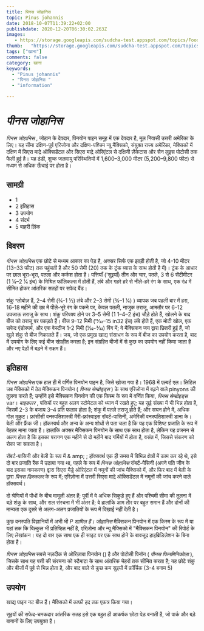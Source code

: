 ```yaml
---
title: पिनस जोहानिस 
topic: Pinus johannis
date: 2018-10-07T11:39:22+02:00
publishdate: 2020-12-20T06:30:02.263Z
images: 
   - https://storage.googleapis.com/sudcha-test.appspot.com/topics/Food/pinus_johannis/1.jpeg
thumb:   "https://storage.googleapis.com/sudcha-test.appspot.com/topics/Food/pinus_johannis/thumb.jpeg"
tags: ["खाना"]
comments: false
category: खाना
keywords: 
  - "Pinus johannis"
  - "पिनस जोहानिस "
  - "information"

---
```

<h1> <i> पीनस जोहानिस </i> </h1> <p> </p> <p> <i> पिनस जोहानिस </i>, जोहान के देवदार, पिनयोन पाइन समूह में एक देवदार है, मूल निवासी उत्तरी अमेरिका के लिए। यह सीमा दक्षिण-पूर्व एरिजोना और दक्षिण-पश्चिम न्यू मैक्सिको, संयुक्त राज्य अमेरिका, मेक्सिको में दक्षिण में सिएरा माद्रे ऑक्सिडेंटल और सिएरा माद्रे ओरिएंटल से दक्षिणी ज़ैकेटास और सैन लुइस पोटोसी तक फैली हुई है। यह ठंडी, शुष्क जलवायु परिस्थितियों में 1,600–3,000 मीटर (5,200–9,800 फीट) से मध्यम से अधिक ऊँचाई पर होता है। </p> <h2> सामग्री </h2> <ul> <li> 1 </li > <li> 2 इतिहास </li> <li> 3 उपयोग </li> <li> 4 संदर्भ </li> <li> 5 बाहरी लिंक </li> </ul> <h2> विवरण </h2> <p> <i> पीनस जोहानिस </i> एक छोटे से मध्यम आकार का पेड़ है, अक्सर सिर्फ एक झाड़ी होती है, जो 4-10 मीटर (13–33 फीट) तक पहुंचती है और 50 सेमी (20) तक के ट्रंक व्यास के साथ होती है में)। ट्रंक के आधार पर छाल भूरा-भूरा, पतला और कर्कश होता है। पत्तियाँ ('सुइयाँ) तीन और चार, पतले, 3 से 6 सेंटीमीटर (1 1⁄4–2 1⁄4 इंच) के मिश्रित फॉलिकल्स में होती हैं, लंबे और गहरे हरे से नीले-हरे रंग के साथ, एक रंध्र में सीमित होकर आंतरिक सतहों पर सफेद बैंड। </p> <p> शंकु ग्लोबोज़ हैं, 2–4 सेमी (3⁄4-1 1⁄2) लंबे और 2–3 सेमी (3⁄4–1 1⁄4) ) व्यापक जब पहली बार में हरा, 16-18 महीने की उम्र में पीले-भूरे रंग के पकने पर, केवल पतली, नाजुक तराजू, आमतौर पर 6-12 उपजाऊ तराजू के साथ। शंकु परिपक्व होने पर 3–5 सेमी (1 1–4–2 इंच) चौड़े होते हैं, खोलने के बाद बीज को तराजू पर पकड़ते हैं। बीज 9-12 मिमी (11⁄32–15 in32 इंच) लंबे होते हैं, एक मोटी खोल, एक सफेद एंडोस्पर्म, और एक वेस्टीज 1-2 मिमी (1⁄32-3⁄32) विंग में; वे मैक्सिकन जय द्वारा छितरी हुई हैं, जो खुले शंकु से बीज निकालते हैं। जय, जो एक प्रमुख खाद्य संसाधन के रूप में बीज का उपयोग करता है, बाद में उपयोग के लिए कई बीज संग्रहीत करता है; इन संग्रहित बीजों में से कुछ का उपयोग नहीं किया जाता है और नए पेड़ों में बढ़ने में सक्षम हैं। </p> <h2> इतिहास </h2> <p> <i> पिनस जोहानिस </i> एक हाल ही में वर्णित पिनयोन पाइन है, जिसे खोजा गया है। 1968 में एल्बर्ट एल। लिटिल जब मैक्सिको में ठेठ मैक्सिकन पिनयोन (<i> पिनस सेम्ब्रोइड्स </i>) के साथ एरिजोना में बढ़ने वाले pinyons की तुलना करते हैं; उन्होंने इसे मैक्सिकन पिनयोन की एक किस्म के रूप में वर्णित किया, <i> पिनस सेम्ब्रोइड्स </i> var। <i> बाइकलर </i>, पत्तियों पर बहुत अलग स्टोमेटल को ध्यान में रखते हुए; यह सुई संख्या में भी भिन्न होता है, जिसमें 2-3 के बजाय 3–4 प्रति फलाव होता है; शंकु में पतले तराजू होते हैं; और सघन होने में, अधिक गोल मुकुट। फ्रांसीसी वनस्पतिशास्त्री मैरी-फ्रांस्वाइस रॉबर्ट-पासिनी, अमेरिकी वनस्पतिशास्त्री डाना के। बेली और फ्रैंक जी। हॉकस्वर्थ और अन्य के अन्य शोधों से पता चला है कि यह एक विशिष्ट प्रजाति के रूप में बेहतर माना जाता है। हालांकि अक्सर मैक्सिकन पिनयोन के साथ एक साथ होता है, लेकिन यह प्रजनन से अलग होता है कि इसका परागण एक महीने से दो महीने बाद गर्मियों में होता है, वसंत में, जिससे संकरण को रोका जा सकता है। </p> <p> रॉबर्ट-पासिनी और बेली के रूप में & amp; ; हॉक्सवर्थ एक ही समय में विभिन्न क्षेत्रों में काम कर रहे थे, इसे दो बार प्रजाति रैंक में उठाया गया था, पहले के रूप में <i> पिनस जोहानिस </i> रॉबर्ट-पैसिनी (अपने पति जीन के बाद इसका नामकरण) द्वारा सिएरा मैड्रे ओरिएंटल में नमूनों की जांच मैक्सिको में, और फिर बाद में बेली के द्वारा <i> पिनस डिस्कलर </i> के रूप में; एरिज़ोना में उत्तरी सिएरा माद्रे ऑक्सिडेंटल में नमूनों की जांच करने वाले हॉक्सवर्थ। </p> <p> दो श्रेणियों में पौधों के बीच मामूली अंतर हैं; पूर्वी में वे अधिक सिकुड़े हुए हैं और पश्चिमी सीमा की तुलना में बड़े शंकु के साथ, और राल संरचना में भी अंतर है; वे हालांकि आम तौर पर बहुत समान हैं और दोनों की मान्यता एक दूसरे से अलग-अलग प्रजातियों के रूप में दिखाई नहीं देती है। </p> <p> कुछ वनस्पति विज्ञानियों में अभी भी <i> P शामिल हैं। जोहानिस </i> मैक्सिकन पिनयोन में एक किस्म के रूप में या यहां तक ​​कि बिल्कुल भी प्रतिष्ठित नहीं है, एरिज़ोना और न्यू मैक्सिको में "मैक्सिकन पिनयोन" की रिपोर्ट के लिए लेखांकन। यह दो बार एक साथ एक ही साइट पर एक साथ होने के बावजूद हाइब्रिडिज़ेशन के बिना होता है। </p> <p> <i> पिनस जोहानिस </i> सबसे नज़दीक से ओरिज़ाबा पिनयोन (<i) "पिनस ओरिज़ेन्सिस </i>) है और पोटोसी पिनॉन (<i> पीनस फिनमिनिकोला </i>), जिसके साथ यह पत्ती की संरचना को स्टैमाटा के साथ आंतरिक चेहरों तक सीमित करता है; यह छोटे शंकु और बीजों में पूर्व से भिन्न होता है, और बाद वाले से कुछ कम सुइयों में फ़ॉर्चिक (3-4 बनाम 5) </p> <h2> उपयोग </h2> <p> खाद्य पाइन नट बीज हैं। मैक्सिको में काफी हद तक एकत्र किया गया। </p> <p> सुइयों की सफेद-चमकदार आंतरिक सतह इसे एक बहुत ही आकर्षक छोटा पेड़ बनाती है, जो पार्क और बड़े बागानों के लिए उपयुक्त है। </p> 